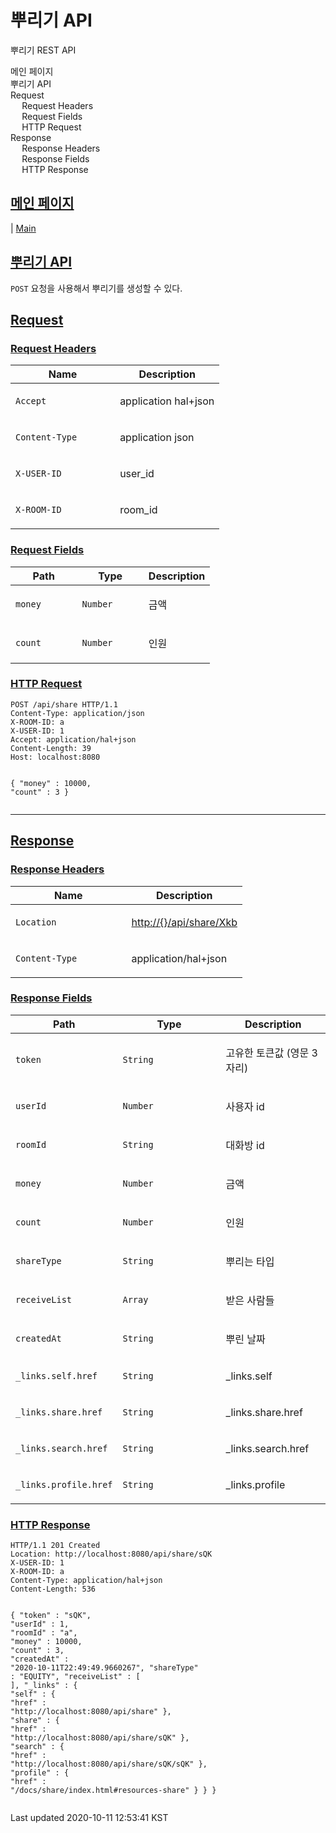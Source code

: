 
<div id="header">
<h1>뿌리기 API</h1>
<div id="toc" class="toc2">
<div id="toctitle">뿌리기 REST API</div>
<ul class="sectlevel1">
<li><a href="https://github.com/shk3029/money/blob/master/index.md">메인 페이지</a></li>
<li><a href="#resources-share">뿌리기 API</a></li>
<li><a href="#_request">Request</a>
<ul class="sectlevel2">
<li><a href="#_request_headers">Request Headers</a></li>
<li><a href="#_request_fields">Request Fields</a></li>
<li><a href="#_http_request">HTTP Request</a></li>
</ul>
</li>
<li><a href="#_response">Response</a>
<ul class="sectlevel2">
<li><a href="#_response_headers">Response Headers</a></li>
<li><a href="#_response_fields">Response Fields</a></li>
<li><a href="#_http_response">HTTP Response</a></li>
</ul>
</li>
</ul>
</div>
</div>
<div id="content">
<div class="sect1">
<h2 id="_메인_페이지"><a class="link" href="#_%EB%A9%94%EC%9D%B8_%ED%8E%98%EC%9D%B4%EC%A7%80">메인 페이지</a></h2>
<div class="sectionbody">
<div class="paragraph">
<p>| <a href="https://github.com/shk3029/money/blob/master/index.md">Main</a></p>
</div>
</div>
</div>
<div id="content">
<div class="sect1">
<div class="sectionbody">
<div class="paragraph">
</div>
</div>
</div>
<div class="sect1">
<h2 id="resources-share"><a class="link" href="#resources-share">뿌리기 API</a></h2>
<div class="sectionbody">
<div class="paragraph">
<p><code>POST</code> 요청을 사용해서 뿌리기를 생성할 수 있다.</p>
</div>
</div>
</div>
<div class="sect1">
<h2 id="_request"><a class="link" href="#_request">Request</a></h2>
<div class="sectionbody">
<div class="sect2">
<h3 id="_request_headers"><a class="link" href="#_request_headers">Request Headers</a></h3>
<table class="tableblock frame-all grid-all spread">
<colgroup>
<col style="width: 50%;">
<col style="width: 50%;">
</colgroup>
<thead>
<tr>
<th class="tableblock halign-left valign-top">Name</th>
<th class="tableblock halign-left valign-top">Description</th>
</tr>
</thead>
<tbody>
<tr>
<td class="tableblock halign-left valign-top"><p class="tableblock"><code>Accept</code></p></td>
<td class="tableblock halign-left valign-top"><p class="tableblock">application hal+json</p></td>
</tr>
<tr>
<td class="tableblock halign-left valign-top"><p class="tableblock"><code>Content-Type</code></p></td>
<td class="tableblock halign-left valign-top"><p class="tableblock">application json</p></td>
</tr>
<tr>
<td class="tableblock halign-left valign-top"><p class="tableblock"><code>X-USER-ID</code></p></td>
<td class="tableblock halign-left valign-top"><p class="tableblock">user_id</p></td>
</tr>
<tr>
<td class="tableblock halign-left valign-top"><p class="tableblock"><code>X-ROOM-ID</code></p></td>
<td class="tableblock halign-left valign-top"><p class="tableblock">room_id</p></td>
</tr>
</tbody>
</table>
</div>
<div class="sect2">
<h3 id="_request_fields"><a class="link" href="#_request_fields">Request Fields</a></h3>
<table class="tableblock frame-all grid-all spread">
<colgroup>
<col style="width: 33.3333%;">
<col style="width: 33.3333%;">
<col style="width: 33.3334%;">
</colgroup>
<thead>
<tr>
<th class="tableblock halign-left valign-top">Path</th>
<th class="tableblock halign-left valign-top">Type</th>
<th class="tableblock halign-left valign-top">Description</th>
</tr>
</thead>
<tbody>
<tr>
<td class="tableblock halign-left valign-top"><p class="tableblock"><code>money</code></p></td>
<td class="tableblock halign-left valign-top"><p class="tableblock"><code>Number</code></p></td>
<td class="tableblock halign-left valign-top"><p class="tableblock">금액</p></td>
</tr>
<tr>
<td class="tableblock halign-left valign-top"><p class="tableblock"><code>count</code></p></td>
<td class="tableblock halign-left valign-top"><p class="tableblock"><code>Number</code></p></td>
<td class="tableblock halign-left valign-top"><p class="tableblock">인원</p></td>
</tr>
</tbody>
</table>
</div>
<div class="sect2">
<h3 id="_http_request"><a class="link" href="#_http_request">HTTP Request</a></h3>
<div class="listingblock">
<div class="content">
<pre class="highlightjs highlight nowrap"><code class="language-http hljs" data-lang="http"><span class="hljs-attribute">POST /api/share HTTP/1.1
Content-Type</span>: application/json
<span class="hljs-attribute">X-ROOM-ID</span>: a
<span class="hljs-attribute">X-USER-ID</span>: 1
<span class="hljs-attribute">Accept</span>: application/hal+json
<span class="hljs-attribute">Content-Length</span>: 39
<span class="hljs-attribute">Host</span>: localhost:8080

{
  "<span class="hljs-attribute">money" </span>: 10000,
  "<span class="hljs-attribute">count" </span>: 3
}</code></pre>
</div>
</div>
<hr>
</div>
</div>
</div>
<div class="sect1">
<h2 id="_response"><a class="link" href="#_response">Response</a></h2>
<div class="sectionbody">
<div class="sect2">
<h3 id="_response_headers"><a class="link" href="#_response_headers">Response Headers</a></h3>
<table class="tableblock frame-all grid-all spread">
<colgroup>
<col style="width: 50%;">
<col style="width: 50%;">
</colgroup>
<thead>
<tr>
<th class="tableblock halign-left valign-top">Name</th>
<th class="tableblock halign-left valign-top">Description</th>
</tr>
</thead>
<tbody>
<tr>
<td class="tableblock halign-left valign-top"><p class="tableblock"><code>Location</code></p></td>
<td class="tableblock halign-left valign-top"><p class="tableblock"><a href="http://{}/api/share/Xkb" class="bare">http://{}/api/share/Xkb</a></p></td>
</tr>
<tr>
<td class="tableblock halign-left valign-top"><p class="tableblock"><code>Content-Type</code></p></td>
<td class="tableblock halign-left valign-top"><p class="tableblock">application/hal+json</p></td>
</tr>
</tbody>
</table>
</div>
<div class="sect2">
<h3 id="_response_fields"><a class="link" href="#_response_fields">Response Fields</a></h3>
<table class="tableblock frame-all grid-all spread">
<colgroup>
<col style="width: 33.3333%;">
<col style="width: 33.3333%;">
<col style="width: 33.3334%;">
</colgroup>
<thead>
<tr>
<th class="tableblock halign-left valign-top">Path</th>
<th class="tableblock halign-left valign-top">Type</th>
<th class="tableblock halign-left valign-top">Description</th>
</tr>
</thead>
<tbody>
<tr>
<td class="tableblock halign-left valign-top"><p class="tableblock"><code>token</code></p></td>
<td class="tableblock halign-left valign-top"><p class="tableblock"><code>String</code></p></td>
<td class="tableblock halign-left valign-top"><p class="tableblock">고유한 토큰값 (영문 3자리)</p></td>
</tr>
<tr>
<td class="tableblock halign-left valign-top"><p class="tableblock"><code>userId</code></p></td>
<td class="tableblock halign-left valign-top"><p class="tableblock"><code>Number</code></p></td>
<td class="tableblock halign-left valign-top"><p class="tableblock">사용자 id</p></td>
</tr>
<tr>
<td class="tableblock halign-left valign-top"><p class="tableblock"><code>roomId</code></p></td>
<td class="tableblock halign-left valign-top"><p class="tableblock"><code>String</code></p></td>
<td class="tableblock halign-left valign-top"><p class="tableblock">대화방 id</p></td>
</tr>
<tr>
<td class="tableblock halign-left valign-top"><p class="tableblock"><code>money</code></p></td>
<td class="tableblock halign-left valign-top"><p class="tableblock"><code>Number</code></p></td>
<td class="tableblock halign-left valign-top"><p class="tableblock">금액</p></td>
</tr>
<tr>
<td class="tableblock halign-left valign-top"><p class="tableblock"><code>count</code></p></td>
<td class="tableblock halign-left valign-top"><p class="tableblock"><code>Number</code></p></td>
<td class="tableblock halign-left valign-top"><p class="tableblock">인원</p></td>
</tr>
<tr>
<td class="tableblock halign-left valign-top"><p class="tableblock"><code>shareType</code></p></td>
<td class="tableblock halign-left valign-top"><p class="tableblock"><code>String</code></p></td>
<td class="tableblock halign-left valign-top"><p class="tableblock">뿌리는 타입</p></td>
</tr>
<tr>
<td class="tableblock halign-left valign-top"><p class="tableblock"><code>receiveList</code></p></td>
<td class="tableblock halign-left valign-top"><p class="tableblock"><code>Array</code></p></td>
<td class="tableblock halign-left valign-top"><p class="tableblock">받은 사람들</p></td>
</tr>
<tr>
<td class="tableblock halign-left valign-top"><p class="tableblock"><code>createdAt</code></p></td>
<td class="tableblock halign-left valign-top"><p class="tableblock"><code>String</code></p></td>
<td class="tableblock halign-left valign-top"><p class="tableblock">뿌린 날짜</p></td>
</tr>
<tr>
<td class="tableblock halign-left valign-top"><p class="tableblock"><code>_links.self.href</code></p></td>
<td class="tableblock halign-left valign-top"><p class="tableblock"><code>String</code></p></td>
<td class="tableblock halign-left valign-top"><p class="tableblock">_links.self</p></td>
</tr>
<tr>
<td class="tableblock halign-left valign-top"><p class="tableblock"><code>_links.share.href</code></p></td>
<td class="tableblock halign-left valign-top"><p class="tableblock"><code>String</code></p></td>
<td class="tableblock halign-left valign-top"><p class="tableblock">_links.share.href</p></td>
</tr>
<tr>
<td class="tableblock halign-left valign-top"><p class="tableblock"><code>_links.search.href</code></p></td>
<td class="tableblock halign-left valign-top"><p class="tableblock"><code>String</code></p></td>
<td class="tableblock halign-left valign-top"><p class="tableblock">_links.search.href</p></td>
</tr>
<tr>
<td class="tableblock halign-left valign-top"><p class="tableblock"><code>_links.profile.href</code></p></td>
<td class="tableblock halign-left valign-top"><p class="tableblock"><code>String</code></p></td>
<td class="tableblock halign-left valign-top"><p class="tableblock">_links.profile</p></td>
</tr>
</tbody>
</table>
</div>
<div class="sect2">
<h3 id="_http_response"><a class="link" href="#_http_response">HTTP Response</a></h3>
<div class="listingblock">
<div class="content">
<pre class="highlightjs highlight nowrap"><code class="language-http hljs" data-lang="http">HTTP/1.1 <span class="hljs-number">201</span> Created
<span class="hljs-attribute">Location</span>: http://localhost:8080/api/share/sQK
<span class="hljs-attribute">X-USER-ID</span>: 1
<span class="hljs-attribute">X-ROOM-ID</span>: a
<span class="hljs-attribute">Content-Type</span>: application/hal+json
<span class="hljs-attribute">Content-Length</span>: 536

{
  "<span class="hljs-attribute">token" </span>: "sQK",
  "<span class="hljs-attribute">userId" </span>: 1,
  "<span class="hljs-attribute">roomId" </span>: "a",
  "<span class="hljs-attribute">money" </span>: 10000,
  "<span class="hljs-attribute">count" </span>: 3,
  "<span class="hljs-attribute">createdAt" </span>: "2020-10-11T22:49:49.9660267",
  "<span class="hljs-attribute">shareType" </span>: "EQUITY",
  "<span class="hljs-attribute">receiveList" </span>: [ ],
  "<span class="hljs-attribute">_links" </span>: {
    "<span class="hljs-attribute">self" </span>: {
      "<span class="hljs-attribute">href" </span>: "http://localhost:8080/api/share"
    },
    "<span class="hljs-attribute">share" </span>: {
      "<span class="hljs-attribute">href" </span>: "http://localhost:8080/api/share/sQK"
    },
    "<span class="hljs-attribute">search" </span>: {
      "<span class="hljs-attribute">href" </span>: "http://localhost:8080/api/share/sQK/sQK"
    },
    "<span class="hljs-attribute">profile" </span>: {
      "<span class="hljs-attribute">href" </span>: "/docs/share/index.html#resources-share"
    }
  }
}</code></pre>
</div>
</div>
</div>
</div>
</div>
</div>
<div id="footer">
<div id="footer-text">
Last updated 2020-10-11 12:53:41 KST
</div>
</div>




